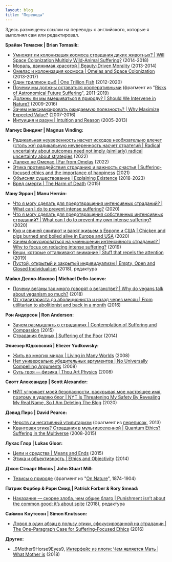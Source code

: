 ```yaml
---
layout: blog
title: "Переводы"
---
```

Здесь размещены ссылки на переводы с английского, которые я выполнял сам или редактировал.

**Брайан Томасик \| Brian Tomasik:**
* [Умножит ли колонизация космоса страдания диких животных? \| Will Space Colonization Multiply Wild-Animal Suffering?](https://reducingsuffering.github.io/brian-tomasik-will-space-colonization-multiply-wild-animal-suffering.html) (2014-2018)
* [Мораль, движимая красотой \| Beauty-Driven Morality](https://reducingsuffering.github.io/brian-tomasik-beauty-driven-morality.html) (2013-2014)
* [Омелас и колонизация космоса \| Omelas and Space Colonization](https://reducingsuffering.github.io/brian-tomasik-omelas-and-space-colonization.html) (2013-2017)
* [Один триллион рыб \| One Trillion Fish](https://reducingsuffering.github.io/brian-tomasik-one-trillion-fish.html) (2012-2020)
* [Почему мы должны оставаться кооперативными](https://reducingsuffering.github.io/brian-tomasik-1.html) (фрагмент из "[Risks of Astronomical Future Suffering](https://longtermrisk.org/risks-of-astronomical-future-suffering)", 2011-2019)
* [Должны ли мы вмешиваться в природу? \| Should We Intervene in Nature?](https://reducingsuffering.github.io/brian-tomasik-should-we-intervene-in-nature.html) (2009-2016)
* [Зачем максимизировать ожидаемую полезность? \| Why Maximize Expected Value?](https://reducingsuffering.github.io/brian-tomasik-why-maximize-expected-value.html) (2007-2016)
* [Интуиция и разум \| Intuition and Reason](https://reducingsuffering.github.io/brian-tomasik-intuition-and-reason.html) (2005-2013)

**Магнус Виндинг \| Magnus Vinding:**
* [Радикальная неуверенность насчет исходов необязательно влечет (столь же) радикальную неуверенность насчет стратегий \| Radical uncertainty about outcomes need not imply (similarly) radical uncertainty about strategies](https://reducingsuffering.github.io/magnus-vinding-strategic-uncertainty.html) (2022)
* [Далеко не Омелас \| Far from Omelas](https://reducingsuffering.github.io/magnus-vinding-far-from-omelas.html) (2022)
* [Этика противодействия страданию и важность счастья \| Suffering-focused ethics and the importance of happiness](https://reducingsuffering.github.io/magnus-vinding-suffering-focused-ethics-and-the-importance-of-happiness.html) (2021)
* [Объясняя существование \| Explaining Existence](https://reducingsuffering.github.io/magnus-vinding-explaining-existence.html) (2018-2023)
* [Вред смерти \| The Harm of Death](https://reducingsuffering.github.io/magnus-vinding-the-harm-of-death.html) (2015)

**Ману Эрран \| Manu Herrán:**
* [Что я могу сделать для предотвращения интенсивных страданий? \| What can I do to prevent intense suffering?](https://reducingsuffering.github.io/manu-herran-what-can-i-do-to-prevent-intense-suffering.html) (2020)
* [Что я могу сделать для предотвращения собственных интенсивных страданий? \| What can I do to prevent my own intense suffering?](https://reducingsuffering.github.io/manu-herran-what-can-i-do-to-prevent-my-own-intense-suffering.html) (2020)
* [Кур и свиней сжигают и варят живьем в Европе и США \| Chicken and pigs burned and boiled alive in Europe and USA](https://reducingsuffering.github.io/manu-herran-chicken-and-pigs-burned-and-boiled-alive-in-europe-and-usa.html) (2020)
* [Зачем фокусироваться на уменьшении интенсивного страдания? \| Why to focus on reducing intense suffering?](https://reducingsuffering.github.io/manu-herran-why-to-focus-on-reducing-intense-suffering.html) (2019)
* [Вещи, которые отталкивают внимание \| Stuff that repels the attention](https://reducingsuffering.github.io/manu-herran-stuff-that-repels-the-attention.html) (2019)
* [Пустой, открытый и закрытый индивидуализм \| Empty, Open and Closed Individualism](https://reducingsuffering.github.io/manu-herran-empty-open-and-closed-individualism.html) (2018), редактура

**Майкл Делло-Иаково \| Michael Dello-Iacovo:**
* [Почему веганы так много говорят о веганстве? \| Why do vegans talk about veganism so much?](https://reducingsuffering.github.io/michael-dello-iacovo-why-do-vegans-talk-about-veganism-so-much.html) (2018)
* [От утилитариста до аболициониста и назад через месяц \| From utilitarian to abolitionist and back in a month](https://reducingsuffering.github.io/michael-dello-iacovo-from-utilitarian-to-abolitionist-and-back-in-a-month.html) (2016)

**Рон Андерсон \| Ron Anderson:**
* [Зачем размышлять о страданиях \| Contemplation of Suffering and Compassion](https://reducingsuffering.github.io/ron-anderson-contemplation-of-suffering-and-compassion.html) (2015)
* [Страдания бедных \| Suffering of the Poor](https://reducingsuffering.github.io/ron-anderson-suffering-of-the-poor.html) (2014)

**Элиезер Юдковский \| Eliezer Yudkowsky:**
* [Жить во многих мирах \| Living in Many Worlds](https://reducingsuffering.github.io/eliezer-yudkowsky-living-in-many-worlds.html) (2008)
* [Нет универсально убедительных аргументов \| No Universally Compelling Arguments](https://reducingsuffering.github.io/eliezer-yudkowsky-no-universally-compelling-arguments.html) (2008)
* [Суть твоя — физика \| Thou Art Physics](https://reducingsuffering.github.io/eliezer-yudkowsky-thou-art-physics.html) (2008)
  
**Скотт Александер \| Scott Alexander:**
* [НЙТ угрожает моей безопасности, раскрывая мое настоящее имя, поэтому я удаляю блог \| NYT Is Threatening My Safety By Revealing My Real Name, So I Am Deleting The Blog](https://vk.com/@kirdan-slate-star-codex-2020-06-22) (2020)

**Дэвид Пирс \| David Pearce:**
* [Черств ли негативный утилитаризм](https://reducingsuffering.github.io/david-pearce-2.html) (фрагмент из [переписок](https://www.hedweb.com/social-media/pre2014.html), 2013)
* [Квантовая этика? Страдания в мультивселенной \| Quantum Ethics? Suffering in the Multiverse](https://reducingsuffering.github.io/david-pearce-quantum-ethics-suffering-in-the-multiverse.html) (2008-2015)

**Лукас Глор \| Lukas Gloor:**
* [Цели и средства \| Means and Ends](https://reducingsuffering.github.io/lukas-gloor-means-and-ends.html) (2015)
* [Этика и объективность \| Ethics and Objectivity](https://reducingsuffering.github.io/lukas-gloor-ethics-and-objectivity.html) (2014)

**Джон Стюарт Милль \| John Stuart Mill:**
* [Тезисы о природе](https://reducingsuffering.github.io/john-stuart-mill-1.html) (фрагмент из "[On Nature](https://www.lancaster.ac.uk/users/philosophy/texts/mill_on.htm)", 1874-1904)

**Патрик Форбер & Рори Смид \| Patrick Forber & Rory Smead:**
* [Наказание — скорее злоба, чем общее благо \| Punishment isn’t about the common good: it’s about spite](https://reducingsuffering.github.io/patrick-forber-punishment-isnt-about-the-common-good-its-about-spite.html) (2018), редактура

**Саймон Кнутссон \| Simon Knutsson:**
* [Довод в один абзац в пользу этики, сфокусированной на страдании \| The One-Paragraph Case for Suffering-Focused Ethics](https://reducingsuffering.github.io/simon-knutsson-the-one-paragraph-case-for-suffering-focused-ethics.html) (2016)

**Другие:**
* _9Mother9Horse9Eyes9, [Интерфейс из плоти: Чем является Мать \| What Mother is](https://vk.com/@-188637166-flesh-interface-what-mother-is) (2018)
